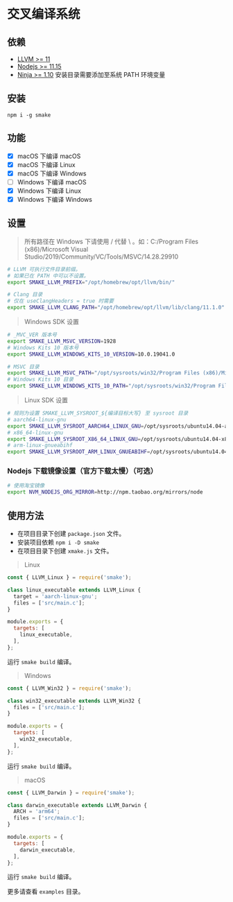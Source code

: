 <!-- [![Build Status](https://travis-ci.org/kuyoonjo/smake.svg?branch=master)](https://travis-ci.org/kuyoonjo/smake.svg?branch=master)
[![Coverage Status](https://coveralls.io/repos/github/kuyoonjo/smake/badge.svg?branch=master)](https://coveralls.io/github/kuyoonjo/smake?branch=master)
[![MIT license](http://img.shields.io/badge/license-MIT-brightgreen.svg)](http://opensource.org/licenses/MIT) -->

# 交叉编译系统

## 依赖
- [LLVM >= 11](https://github.com/llvm/llvm-project/releases)
- [Nodejs >= 11.15](https://npm.taobao.org/mirrors/node)
- [Ninja >= 1.10](https://github.com/ninja-build/ninja/releases) 安装目录需要添加至系统 PATH 环境变量

## 安装
```
npm i -g smake
```

## 功能

- [x] macOS 下编译 macOS
- [x] macOS 下编译 Linux
- [x] macOS 下编译 Windows
- [ ] Windows 下编译 macOS
- [x] Windows 下编译 Linux
- [x] Windows 下编译 Windows

## 设置
> 所有路径在 Windows 下请使用 / 代替 \ 。如：C:/Program Files (x86)/Microsoft Visual Studio/2019/Community/VC/Tools/MSVC/14.28.29910

```bash
# LLVM 可执行文件目录前缀。
# 如果已在 PATH 中可以不设置。
export SMAKE_LLVM_PREFIX="/opt/homebrew/opt/llvm/bin/"

# Clang 目录
# 仅在 useClangHeaders = true 时需要
export SMAKE_LLVM_CLANG_PATH="/opt/homebrew/opt/llvm/lib/clang/11.1.0"
```

> Windows SDK 设置
```bash
# _MVC_VER 版本号
export SMAKE_LLVM_MSVC_VERSION=1928
# Windows Kits 10 版本号
export SMAKE_LLVM_WINDOWS_KITS_10_VERSION=10.0.19041.0

# MSVC 目录
export SMAKE_LLVM_MSVC_PATH="/opt/sysroots/win32/Program Files (x86)/Microsoft Visual Studio/2019/Community/VC/Tools/MSVC/14.28.29910"
# Windows Kits 10 目录
export SMAKE_LLVM_WINDOWS_KITS_10_PATH="/opt/sysroots/win32/Program Files (x86)/Windows Kits/10"
```

> Linux SDK 设置
```bash
# 规则为设置 SMAKE_LLVM_SYSROOT_${编译目标大写} 至 sysroot 目录
# aarch64-linux-gnu
export SMAKE_LLVM_SYSROOT_AARCH64_LINUX_GNU=/opt/sysroots/ubuntu14.04-aarch64-linux-gnu
# x86_64-linux-gnu
export SMAKE_LLVM_SYSROOT_X86_64_LINUX_GNU=/opt/sysroots/ubuntu14.04-x86_64-linux-gnu
# arm-linux-gnueabihf
export SMAKE_LLVM_SYSROOT_ARM_LINUX_GNUEABIHF=/opt/sysroots/ubuntu14.04-arm-linux-gnueabihf
```

### Nodejs 下载镜像设置（官方下载太慢）（可选）

```bash
# 使用淘宝镜像
export NVM_NODEJS_ORG_MIRROR=http://npm.taobao.org/mirrors/node
```

## 使用方法

- 在项目目录下创建 `package.json` 文件。
- 安装项目依赖 `npm i -D smake`
- 在项目目录下创建 `xmake.js` 文件。

> Linux
```js
const { LLVM_Linux } = require('smake');

class linux_executable extends LLVM_Linux {
  target = 'aarch-linux-gnu';
  files = ['src/main.c'];
}

module.exports = {
  targets: [
    linux_executable,
  ],
};
```
运行 `smake build` 编译。

> Windows
```js
const { LLVM_Win32 } = require('smake');

class win32_executable extends LLVM_Win32 {
  files = ['src/main.c'];
}

module.exports = {
  targets: [
    win32_executable,
  ],
};
```
运行 `smake build` 编译。

> macOS
```js
const { LLVM_Darwin } = require('smake');

class darwin_executable extends LLVM_Darwin {
  ARCH = 'arm64';
  files = ['src/main.c'];
}

module.exports = {
  targets: [
    darwin_executable,
  ],
};
```
运行 `smake build` 编译。

更多请查看 `examples` 目录。